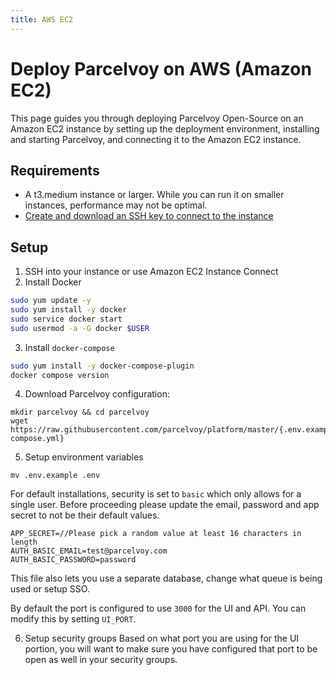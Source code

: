```yaml
---
title: AWS EC2
---
```

# Deploy Parcelvoy on AWS (Amazon EC2)

This page guides you through deploying Parcelvoy Open-Source on an Amazon EC2 instance by setting up the deployment environment, installing and starting Parcelvoy, and connecting it to the Amazon EC2 instance.

## Requirements​
- A t3.medium instance or larger. While you can run it on smaller instances, performance may not be optimal.
- [Create and download an SSH key to connect to the instance](https://docs.aws.amazon.com/AWSEC2/latest/UserGuide/create-key-pairs.html)

## Setup
1. SSH into your instance or use Amazon EC2 Instance Connect
2. Install Docker
```sh
sudo yum update -y
sudo yum install -y docker
sudo service docker start
sudo usermod -a -G docker $USER
```

3. Install `docker-compose`
```sh
sudo yum install -y docker-compose-plugin
docker compose version
```

4. Download Parcelvoy configuration:
```
mkdir parcelvoy && cd parcelvoy
wget https://raw.githubusercontent.com/parcelvoy/platform/master/{.env.example,docker-compose.yml}
```

5. Setup environment variables
```
mv .env.example .env
```

For default installations, security is set to `basic` which only allows for a single user. Before proceeding please update the email, password and app secret to not be their default values.

```
APP_SECRET=//Please pick a random value at least 16 characters in length
AUTH_BASIC_EMAIL=test@parcelvoy.com
AUTH_BASIC_PASSWORD=password
```

This file also lets you use a separate database, change what queue is being used or setup SSO.

By default the port is configured to use `3000` for the UI and API. You can modify this by setting `UI_PORT`.

6. Setup security groups
Based on what port you are using for the UI portion, you will want to make sure you have configured that port to be open as well in your security groups.
